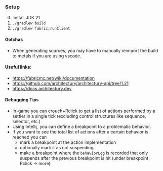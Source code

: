### Setup

0. Install JDK 21
1. `./gradlew build`
2. `./gradlew fabric:runClient`

#### Gotchas

- When generating sources, you may have to manually reimport the build to metals if you are using vscode.

#### Useful links:

- https://fabricmc.net/wiki/documentation
- https://github.com/architectury/architectury-api/tree/1.21
- https://docs.architectury.dev

#### Debugging Tips

- In-game you can crouch+Rclick to get a list of actions performed by a settler in a single tick (excluding control structures like sequence, selector, etc.)
- Using Intellij, you can define a breakpoint to a problematic behavior.
- If you want to see the total list of actions after a certain behavior is reached you can 
  - mark a breakpoint at the action implementation
  - optionally mark it as not suspending
  - make a breakpoint where the `behaviorLog` is recorded that only suspends after the previous breakpoint is hit (under breakpoint Rclick -> more)